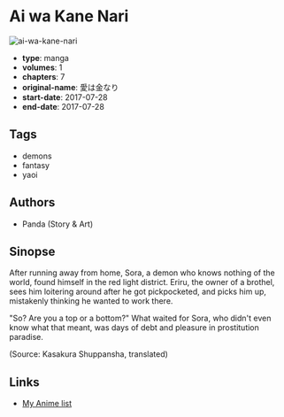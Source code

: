 # Ai wa Kane Nari

![ai-wa-kane-nari](https://cdn.myanimelist.net/images/manga/1/224486.jpg)

-   **type**: manga
-   **volumes**: 1
-   **chapters**: 7
-   **original-name**: 愛は金なり
-   **start-date**: 2017-07-28
-   **end-date**: 2017-07-28

## Tags

-   demons
-   fantasy
-   yaoi

## Authors

-   Panda (Story & Art)

## Sinopse

After running away from home, Sora, a demon who knows nothing of the world, found himself in the red light district. Eriru, the owner of a brothel, sees him loitering around after he got pickpocketed, and picks him up, mistakenly thinking he wanted to work there.

"So? Are you a top or a bottom?" What waited for Sora, who didn't even know what that meant, was days of debt and pleasure in prostitution paradise.

(Source: Kasakura Shuppansha, translated)

## Links

-   [My Anime list](https://myanimelist.net/manga/118715/Ai_wa_Kane_Nari)
